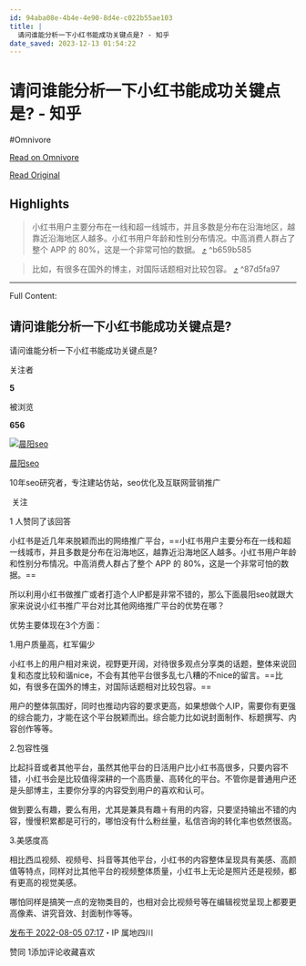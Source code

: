 ```yaml
---
id: 94aba08e-4b4e-4e90-8d4e-c022b55ae103
title: |
  请问谁能分析一下小红书能成功关键点是? - 知乎
date_saved: 2023-12-13 01:54:22
---
```


# 请问谁能分析一下小红书能成功关键点是? - 知乎
#Omnivore

[Read on Omnivore](https://omnivore.app/me/https-www-zhihu-com-question-41667310-answer-2611332824-18c61f46d04)

[Read Original](https://www.zhihu.com/question/41667310/answer/2611332824)

## Highlights

> 小红书用户主要分布在一线和超一线城市，并且多数是分布在沿海地区，越靠近沿海地区人越多。小红书用户年龄和性别分布情况。中高消费人群占了整个 APP 的 80%，这是一个非常可怕的数据。 [⤴️](https://omnivore.app/me/https-www-zhihu-com-question-41667310-answer-2611332824-18c61f46d04#b659b585-03f2-4aff-811c-edecb2f1fc19)  ^b659b585

> 比如，有很多在国外的博主，对国际话题相对比较包容。 [⤴️](https://omnivore.app/me/https-www-zhihu-com-question-41667310-answer-2611332824-18c61f46d04#87d5fa97-19dd-46d8-85af-1679206cb83f)  ^87d5fa97


--- 

Full Content: 

## 请问谁能分析一下小红书能成功关键点是?

请问谁能分析一下小红书能成功关键点是?

关注者

**5**

被浏览

**656**

[![晨阳seo](https://proxy-prod.omnivore-image-cache.app/0x0,sxNJVVHi3lPo5G9O-Zxx7tjL9g87Uvh5fkc8TQew2lcA/https://picx.zhimg.com/v2-b4aef5ab2e0d031cb2a7022fb187f55b_l.jpg?source=2c26e567)](https://www.zhihu.com/people/yyhnb-48)

[晨阳seo](https://www.zhihu.com/people/yyhnb-48)

10年seo研究者，专注建站仿站，seo优化及互联网营销推广

​ 关注

1 人赞同了该回答

小红书是近几年来脱颖而出的网络推广平台，==小红书用户主要分布在一线和超一线城市，并且多数是分布在沿海地区，越靠近沿海地区人越多。小红书用户年龄和性别分布情况。中高消费人群占了整个 APP 的 80%，这是一个非常可怕的数据。==

所以利用小红书做推广或者打造个人IP都是非常不错的，那么下面晨阳seo就跟大家来说说小红书推广平台对比其他网络推广平台的优势在哪？

优势主要体现在3个方面：

1.用户质量高，杠军偏少

小红书上的用户相对来说，视野更开阔，对待很多观点分享类的话题，整体来说回复和态度比较和谐nice，不会有其他平台很多乱七八糟的不nice的留言。==比如，有很多在国外的博主，对国际话题相对比较包容。==

用户的整体氛围好，同时也推动内容的要求更高，如果想做个人IP，需要你有更强的综合能力，才能在这个平台脱颖而出。综合能力比如说封面制作、标题撰写、内容创作等等。

2.包容性强

比起抖音或者其他平台，虽然其他平台的日活用户比小红书高很多，只要内容不错，小红书会是比较值得深耕的一个高质量、高转化的平台。不管你是普通用户还是头部博主，主要你分享的内容受到用户的喜欢和认可。

做到要么有趣，要么有用，尤其是兼具有趣＋有用的内容，只要坚持输出不错的内容，慢慢积累都是可行的，哪怕没有什么粉丝量，私信咨询的转化率也依然很高。

3.美感度高

相比西瓜视频、视频号、抖音等其他平台，小红书的内容整体呈现具有美感、高颜值等特点，同样对比其他平台的视频整体质量，小红书上无论是照片还是视频，都有更高的视觉美感。

哪怕同样是搞笑一点的宠物类目的，也相对会比视频号等在编辑视觉呈现上都要更高像素、讲究音效、封面制作等等。

[发布于 2022-08-05 07:17](https://www.zhihu.com/question/41667310/answer/2611332824)・IP 属地四川

​赞同 1​​添加评论​收藏​喜欢
